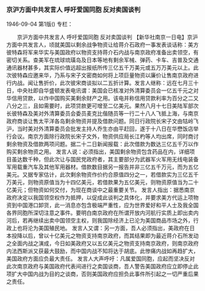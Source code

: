 ### 京沪方面中共发言人  呼吁爱国同胞  反对卖国谈判

1946-09-04
第1版()
专栏：

　　京沪方面中共发言人
    呼吁爱国同胞
    反对卖国谈判
    【新华社南京一日电】京沪方面中共发言人，顷就美国以剩余战争物资让给蒋介石政府一事发表谈话称：美方彼特森将军来华实与美国政府以物资支持蒋介石内战与南京政府准备出卖领空，有密切关系。查美军在琉球琉璜岛及日本等地有剩余军械、弹药、卡车、吉普及交通通讯器材甚多，其实际价值远超出报纸所传三亿五千万美元或五万万美元以上。此次彼特森应邀来华，乃系与宋子文密商如何将上项巨量物资以廉价让售南京政府进行内战。闻让售折价，此次彼宋商谈拟以二五折计算。发言人继称：远在七月三十日，中央社即自华盛顿发表电讯谓：美国会已核准对外清算委员会一亿五千元之对华信用贷款，以作中国购买美剩余财产之用。该电并称信用贷款利率为百分之二又八分之三，且如需要时，此项贷款更可增至二亿美元。果然八月十七日美陆军部次长彼特森及美对外清算委员会委员麦克比偕随员等一行二十八人飞抵上海，与南京政府商谈让售太平洋各岛剩余物资并提及借款问题。同日行政院长宋子文由牯岭飞沪，当时美对外清算委员会批发主持人乔生亦由平赶回，遂于十八日在华懋饭店举行会议。南京方面除行政院长宋子文外，物资供应局长江杓等人均出席，同时商讨剩余物资及借款两项问题。据二十二日新闻报载：此次借款为数达三亿五千万以作购买剩余物资之用。
    发言人说：必须指出，美国剩余物资包含药品在内，详细项目虽达数千种，但此次让与国民党政府者，其主要部分为武器军火军用无线电装备军用载重汽车及其他军用器材。借款数目据另一报告并非三亿五千万元，而为五亿美元。又据专家估计，此次剩余物资作价约合原值四分之一，若借款实为三亿五千万美元，则物资原值当为十四亿美元，若借款果为五亿美元，则物资原值当为二十亿美元；但物资如何交付，为现在商谈中之最重要关节。
    发言人指出：据悉南京政府决定以我国领空权作为抵押，以促成此谈判之具体化，并要求美方代运上项物资到中国港口卸货，此一消息亦包含极端严重性，应为世界爱好和平人士及我全国各界同胞所深切注意之事件。要明白南京政府在所谓开放内河航行实质上即出卖内河后，若再继续出卖中国领空主权，则我国除经济上已沦为美国商品市场之外，行政上也将沦为美国殖民地。
    发言人又谓：另一方面，吾人必须指出，美政府在日本投降以后，曾以十亿美元之物资支持南京政府，而其结果即为最近蒋介石所发动之全面内战之演成，今日如美政府又以五亿美元之物资支持南京政府，则南京政府内法西斯派又获最大鼓励，而中国内战不知将达于胡底。此惨痛内战如再趋扩大，美国政府方面应负最大责任。
    发言人大声呼吁：凡属爱国同胞，应起而坚决反对此次南京政府与美国政府代表间进行之卖国谈商，吾人警告美国政府应立即停止此项扩大中国内战为目的之谈商，否则美国政府应担负此事件所引起之一切严重后果之责任。

